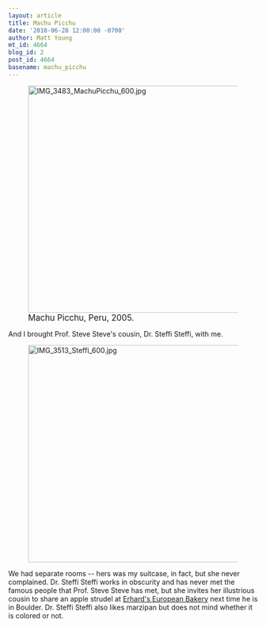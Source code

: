 ```yaml
---
layout: article
title: Machu Picchu
date: '2010-06-28 12:00:00 -0700'
author: Matt Young
mt_id: 4664
blog_id: 2
post_id: 4664
basename: machu_picchu
---
```

<figure>
<a href="http://www.adventurespecialists.org/mpgeology.html"><img src="http://pandasthumb.org/archives/2010/06/26/IMG_3483_MachuPicchu_600.jpg" alt="IMG_3483_MachuPicchu_600.jpg" width="600" height="458" /></a>
<figcaption markdown="span"><big>Machu Picchu, Peru, 2005.</big>

</figcaption>
</figure>

And I brought Prof. Steve Steve's cousin, Dr. Steffi Steffi, with me.

<figure>
<img src="http://pandasthumb.org/archives/2010/06/27/IMG_3513_Steffi_600.jpg" alt="IMG_3513_Steffi_600.jpg" width="600" height="438" />
<figcaption markdown="span">

</figcaption>
</figure>


We had separate rooms -- hers was my suitcase, in fact, but she never complained. Dr. Steffi Steffi works in obscurity and has never met the famous people that Prof. Steve Steve has met, but she invites her illustrious cousin to share an apple strudel at [Erhard's European Bakery](http://www.yelp.com/biz/erhards-european-bakery-boulder) next time he is in Boulder.  Dr. Steffi Steffi also likes marzipan but does not mind whether it is colored or not.
